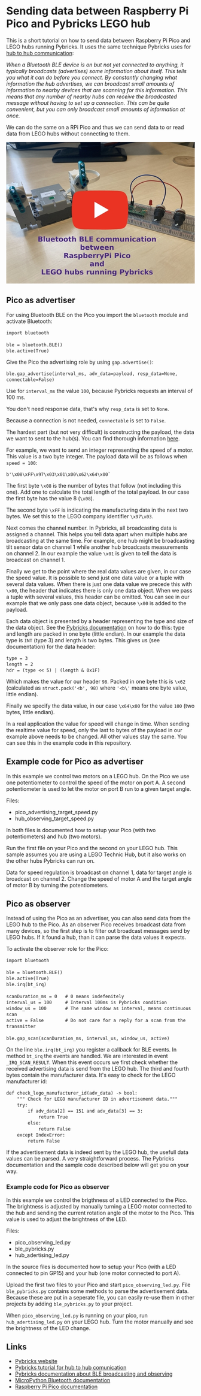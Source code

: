 # Sending data between Raspberry Pi Pico and Pybricks LEGO hub

This is a short tutorial on how to send data between Raspberry Pi Pico and
LEGO hubs running Pybricks. It uses the same technique Pybricks uses for
[hub to hub communication](https://pybricks.com/projects/tutorials/wireless/hub-to-hub/broadcast/):

*When a Bluetooth BLE device is on but not yet connected to anything, it
typically broadcasts (advertises) some information about itself. This tells
you what it can do before you connect. By constantly changing what information
the hub advertises, we can broadcast small amounts of information to nearby
devices that are scanning for this information. This means that any number of
nearby hubs can receive the broadcasted message without having to set up a
connection. This can be quite convenient, but you can only broadcast small
amounts of information at once.*

We can do the same on a RPi Pico and thus we can send data to or read data
from LEGO hubs without connecting to them.

[![Youtube video](images/title_github.jpg)](https://youtu.be/f9W5nRkdg3k?feature=shared "Youtube video")

## Pico as advertiser

For using Bluetooth BLE on the Pico you import the `bluetooth` module and
activate Bluetooth:

```
import bluetooth

ble = bluetooth.BLE()
ble.active(True)
```

Give the Pico the advertising role by using `gap.advertise()`:

```
ble.gap_advertise(interval_ms, adv_data=payload, resp_data=None, connectable=False)
```

Use for `interval_ms` the value `100`, because Pybricks requests an interval
of 100 ms.

You don't need response data, that's why `resp_data` is set to `None`.

Because a connection is not needed, `connectable` is set to `False`.

The hardest part (but not very difficult) is constructing the payload, the
data we want to sent to the hub(s). You can find thorough information
[here](https://github.com/pybricks/technical-info/blob/master/pybricks-ble-broadcast-observe.md).

For example, we want to send an integer representing the speed of a motor. This
value is a two byte integer. The payload data will be as follows
when `speed = 100`:

```
b'\x08\xFF\x97\x03\x01\x00\x62\x64\x00`
```

The first byte `\x08` is the number of bytes that follow (not including this one).
Add one to calculate the total length of the total payload. In our case the
first byte has the value 8 (`\x08`).

The second byte `\xFF` is indicating the manufacturing data in the next two bytes.
We set this to the LEGO company identifier `\x97\x03`.

Next comes the channel number. In Pybricks, all broadcasting data is assigned a
channel. This helps you tell data apart when multiple hubs are broadcasting at
the same time. For example, one hub might be broadcasting tilt sensor data on
channel 1 while another hub broadcasts measurements on channel 2. In our example
the value `\x01` is given to tell the data is broadcast on channel 1.

Finally we get to the point where the real data values are given, in our case
the speed value. It is possible to send just one data value or a tuple with
several data values. When there is just one data value we precede this with
`\x00`, the header that indicates there is only one data object. When we pass a
tuple with several values, this header can be omitted. You can see in our
example that we only pass one data object, because `\x00` is added to the
payload.

Each data object is presented by a header representing the type and size of
the data object. See the
[Pybricks documentation](https://github.com/pybricks/technical-info/blob/master/pybricks-ble-broadcast-observe.md)
on how to do this: type and length are packed in one byte (little endian).
In our example the data type is `INT` (type 3) and length
is two bytes. This gives us (see documentation) for the data header:

```
type = 3
length = 2
hdr = (type << 5) | (length & 0x1F)
```

Which makes the value for our header `98`. Packed in one byte this is `\x62`
(calculated as ```struct.pack('<b', 98)``` where ```'<b\'``` means one byte
value, little endian).

Finally we specify the data value, in our case `\x64\x00` for the value `100`
(two bytes, little endian).

In a real application the value for speed will change in time. When sending
the realtime value for speed, only the last to bytes of the payload in our
example above needs to be changed. All other values stay the same. You can see
this in the example code in this repository.

## Example code for Pico as advertiser

In this example we control two motors on a LEGO hub. On the Pico we use one
potentiometer to control the speed of the motor on port A. A second
potentiometer is used to let the motor on port B run to a given target angle.

Files:
 
- pico_advertising_target_speed.py
- hub_observing_target_speed.py

In both files is documented how to setup your Pico (with two potentiometers)
and hub (two motors).

Run the first file on your Pico and the second on your LEGO hub. This sample
assumes you are using a LEGO Technic Hub, but it also works on the other hubs
Pybricks can run on.

Data for speed regulation is broadcast on channel 1, data for target angle
is broadcast on channel 2. Change the speed of motor A and the target angle
of motor B by turning the potentiometers.

## Pico as observer

Instead of using the Pico as an advertiser, you can also send data from the
LEGO hub to the Pico. As an observer Pico receives broadcast data from many
devices, so the first step is to filter out broadcast messages send by LEGO
hubs. If it found a hub, than it can parse the data values it expects.

To activate the observer role for the Pico:

```
import bluetooth

ble = bluetooth.BLE()
ble.active(True)
ble.irq(bt_irq)

scanDuration_ms = 0   # 0 means indefenitely
interval_us = 100     # Interval 100ms is Pybricks condition
window_us = 100       # The same window as interval, means continuous scan
active = False        # Do not care for a reply for a scan from the transmitter

ble.gap_scan(scanDuration_ms, interval_us, window_us, active)
```

On the line `ble.irq(bt_irq)` you register a callback for BLE events. In
method `bt_irq` the events are handled. We are interested in event
`_IRQ_SCAN_RESULT`. When this event occurs we first check whether the
received advertising data is send from the LEGO hub. The third and fourth bytes
contain the manufacturer data. It's easy to check for the LEGO manufacturer id:

```
def check_lego_manufacturer_id(adv_data) -> bool:
    """ Check for LEGO manufacturer ID in advertisement data."""
    try:
        if adv_data[2] == 151 and adv_data[3] == 3:
            return True
        else:
            return False
    except IndexError:
        return False

```

If the advertisement data is indeed sent by the LEGO hub, the usefull data
values can be parsed. A very straightforward process. The Pybricks
documentation and the sample code described below will get you on your way.

### Example code for Pico as observer

In this example we control the brigthness of a LED connected to the Pico. The
brightness is adjusted by manually turning a LEGO motor connected to the hub
and sending the current rotation angle of the motor to the Pico. This value is
used to adjust the brightness of the LED.

Files:

- pico_observing_led.py
- ble_pybricks.py
- hub_adertising_led.py

In the source files is documented how to setup your Pico (with a LED connected
to pin GP15) and your hub (one motor connected to port A).

Upload the first two files to your Pico and start `pico_observing_led.py`.
File `ble_pybricks.py` contains some methods to parse the advertisement data.
Because these are put in a seperate file, you can easily re-use them in
other projects by adding `ble_pybricks.py` to your project.

When `pico_observing_led.py` is running on your pico, run
`hub_adertising_led.py` on your LEGO hub. Turn the motor manually and see
the brightness of the LED change.

## Links

- [Pybricks website](https://pybricks.com/)
- [Pybricks tutorial for hub to hub comunication](https://pybricks.com/projects/tutorials/wireless/hub-to-hub/broadcast/)
- [Pybricks documentation about BLE broadcasting and observing](https://github.com/pybricks/technical-info/blob/master/pybricks-ble-broadcast-observe.md)
- [MicroPython Bluetooth documentation](https://docs.micropython.org/en/latest/library/bluetooth.html)
- [Raspberry Pi Pico documentation](https://www.raspberrypi.com/documentation/microcontrollers/)
